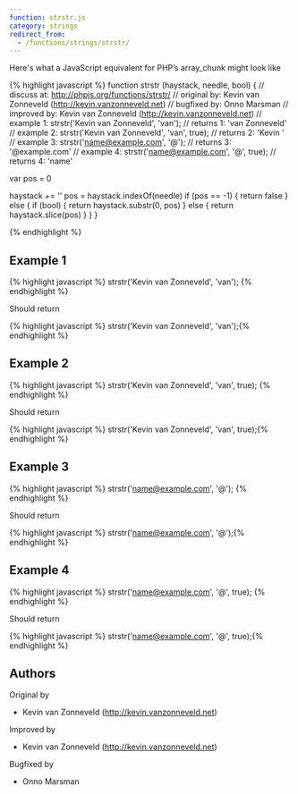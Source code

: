 ```yaml
---
function: strstr.js
category: strings
redirect_from:
  - /functions/strings/strstr/
---
```


<!-- WARNING! This file is auto generated by `npm run web:inject`, do not edit by hand -->

Here's what a JavaScript equivalent for PHP’s array_chunk might look like

{% highlight javascript %}
function strstr (haystack, needle, bool) {
  //  discuss at: http://phpjs.org/functions/strstr/
  // original by: Kevin van Zonneveld (http://kevin.vanzonneveld.net)
  // bugfixed by: Onno Marsman
  // improved by: Kevin van Zonneveld (http://kevin.vanzonneveld.net)
  //   example 1: strstr('Kevin van Zonneveld', 'van');
  //   returns 1: 'van Zonneveld'
  //   example 2: strstr('Kevin van Zonneveld', 'van', true);
  //   returns 2: 'Kevin '
  //   example 3: strstr('name@example.com', '@');
  //   returns 3: '@example.com'
  //   example 4: strstr('name@example.com', '@', true);
  //   returns 4: 'name'

  var pos = 0

  haystack += ''
  pos = haystack.indexOf(needle)
  if (pos == -1) {
    return false
  } else {
    if (bool) {
      return haystack.substr(0, pos)
    } else {
      return haystack.slice(pos)
    }
  }
}

{% endhighlight %}

## Example 1

{% highlight javascript %}
strstr('Kevin van Zonneveld', 'van');
{% endhighlight %}

Should return

{% highlight javascript %}
strstr('Kevin van Zonneveld', 'van');{% endhighlight %}

## Example 2

{% highlight javascript %}
strstr('Kevin van Zonneveld', 'van', true);
{% endhighlight %}

Should return

{% highlight javascript %}
strstr('Kevin van Zonneveld', 'van', true);{% endhighlight %}

## Example 3

{% highlight javascript %}
strstr('name@example.com', '@');
{% endhighlight %}

Should return

{% highlight javascript %}
strstr('name@example.com', '@');{% endhighlight %}

## Example 4

{% highlight javascript %}
strstr('name@example.com', '@', true);
{% endhighlight %}

Should return

{% highlight javascript %}
strstr('name@example.com', '@', true);{% endhighlight %}


## Authors


Original by

- Kevin van Zonneveld (http://kevin.vanzonneveld.net)


Improved by

- Kevin van Zonneveld (http://kevin.vanzonneveld.net)


Bugfixed by

- Onno Marsman

